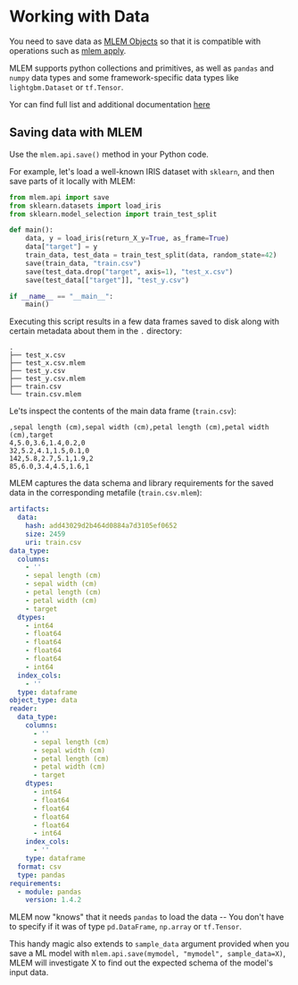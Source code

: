# Working with Data

You need to save data as [MLEM Objects] so that it is compatible with operations
such as [mlem apply](/doc/command-reference/apply).

MLEM supports python collections and primitives, as well as `pandas` and `numpy`
data types and some framework-specific data types like `lightgbm.Dataset` or
`tf.Tensor`.

Yor can find full list and additional documentation
[here](/doc/object-reference/data)

[mlem objects]: /doc/user-guide/basic-concepts#mlem-objects

## Saving data with MLEM

Use the `mlem.api.save()` method in your Python code.

For example, let's load a well-known IRIS dataset with `sklearn`, and then save
parts of it locally with MLEM:

```py
from mlem.api import save
from sklearn.datasets import load_iris
from sklearn.model_selection import train_test_split

def main():
    data, y = load_iris(return_X_y=True, as_frame=True)
    data["target"] = y
    train_data, test_data = train_test_split(data, random_state=42)
    save(train_data, "train.csv")
    save(test_data.drop("target", axis=1), "test_x.csv")
    save(test_data[["target"]], "test_y.csv")

if __name__ == "__main__":
    main()
```

Executing this script results in a few data frames saved to disk along with
certain metadata about them in the `.` directory:

```
.
├── test_x.csv
├── test_x.csv.mlem
├── test_y.csv
├── test_y.csv.mlem
├── train.csv
└── train.csv.mlem
```

Le'ts inspect the contents of the main data frame (`train.csv`):

```csv
,sepal length (cm),sepal width (cm),petal length (cm),petal width (cm),target
4,5.0,3.6,1.4,0.2,0
32,5.2,4.1,1.5,0.1,0
142,5.8,2.7,5.1,1.9,2
85,6.0,3.4,4.5,1.6,1
```

MLEM captures the data schema and library requirements for the saved data in the
corresponding metafile (`train.csv.mlem`):

```yaml
artifacts:
  data:
    hash: add43029d2b464d0884a7d3105ef0652
    size: 2459
    uri: train.csv
data_type:
  columns:
    - ''
    - sepal length (cm)
    - sepal width (cm)
    - petal length (cm)
    - petal width (cm)
    - target
  dtypes:
    - int64
    - float64
    - float64
    - float64
    - float64
    - int64
  index_cols:
    - ''
  type: dataframe
object_type: data
reader:
  data_type:
    columns:
      - ''
      - sepal length (cm)
      - sepal width (cm)
      - petal length (cm)
      - petal width (cm)
      - target
    dtypes:
      - int64
      - float64
      - float64
      - float64
      - float64
      - int64
    index_cols:
      - ''
    type: dataframe
  format: csv
  type: pandas
requirements:
  - module: pandas
    version: 1.4.2
```

MLEM now "knows" that it needs `pandas` to load the data -- You don't have to
specify if it was of type `pd.DataFrame`, `np.array` or `tf.Tensor`.

This handy magic also extends to `sample_data` argument provided when you save
a ML model with `mlem.api.save(mymodel, "mymodel", sample_data=X)`, MLEM will
investigate X to find out the expected schema of the model's input data.
